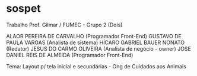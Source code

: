 # sospet
Trabalho Prof. Gilmar / FUMEC - Grupo 2 (Dois)

ALAOR PEREIRA DE CARVALHO (Programador Front-End)
GUSTAVO DE PAULA VARGAS (Analista de sistema)
HÍCARO GABRIEL BAUER NONATO (Redator)
JESUS DO CARMO OLIVEIRA (Analista de negócio - owner)
JOSE DANIEL REIS DE ALMEIDA (Programador Front-End)

Tema: Layout p/ tela inicial e secundárias - Ong de Cuidados aos Animais
